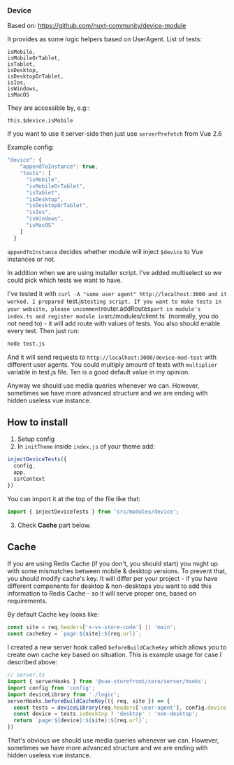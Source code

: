 ### Device

Based on: https://github.com/nuxt-community/device-module

It provides as some logic helpers based on UserAgent. List of tests:
```
isMobile,
isMobileOrTablet,
isTablet,
isDesktop,
isDesktopOrTablet,
isIos,
isWindows,
isMacOS
```

They are accessible by, e.g::
```
this.$device.isMobile
```
If you want to use it server-side then just use `serverPrefetch` from Vue 2.6

Example config:
```js
"device": {
    "appendToInstance": true,
    "tests": [
      "isMobile",
      "isMobileOrTablet",
      "isTablet",
      "isDesktop",
      "isDesktopOrTablet",
      "isIos",
      "isWindows",
      "isMacOS"
    ]
  }
  ```

`appendToInstance` decides whether module will inject `$device` to Vue instances or not.

In addition when we are using installer script. I've added multiselect so we could pick which tests we want to have.

I've tested it with `curl -A "some user agent" http://localhost:3000 and it worked.
I prepared `test.js` testing script. If you want to make tests in your website, please uncomment `router.addRoutes` part in module's index.ts and register module in `src/modules/client.ts` (normally, you do not need to) - it will add route with values of tests. You also should enable every test. Then just run:
```sh
node test.js
```
And it will send requests to `http://localhost:3000/device-mod-test` with different user agents. You could multiply amount of tests with `multiplier` variable in test.js file. Ten is a good default value in my opinion.

Anyway we should use media queries whenever we can. However, sometimes we have more advanced structure and we are ending with hidden useless vue instance.

## How to install
1. Setup config
2. In `initTheme` inside `index.js` of your theme add:
```js
injectDeviceTests({
  config,
  app,
  ssrContext
})
```
You can import it at the top of the file like that:
```js
import { injectDeviceTests } from 'src/modules/device';
```
3. Check **Cache** part below.

## Cache
If you are using Redis Cache (if you don't, you should start) you might up with some mismatches between mobile & desktop versions. To prevent that, you should modify cache's key. It will differ per your project - if you have different components for desktop & non-desktops you want to add this information to Redis Cache - so it will serve proper one, based on requirements.

By default Cache key looks like:
```js
const site = req.headers['x-vs-store-code'] || 'main';
const cacheKey = `page:${site}:${req.url}`;
```

I created a new server hook called `beforeBuildCacheKey` which allows you to create own cache key based on situation. This is example usage for case I described above:
```ts
// server.ts
import { serverHooks } from '@vue-storefront/core/server/hooks';
import config from 'config';
import deviceLibrary from './logic';
serverHooks.beforeBuildCacheKey(({ req, site }) => {
  const tests = deviceLibrary(req.headers['user-agent'], config.device.tests);
  const device = tests.isDesktop ? 'desktop' : 'non-desktop';
  return `page:${device}:${site}:${req.url}`;
})
```

That's obvious we should use media queries whenever we can. However, sometimes we have more advanced structure and we are ending with hidden useless vue instance.
